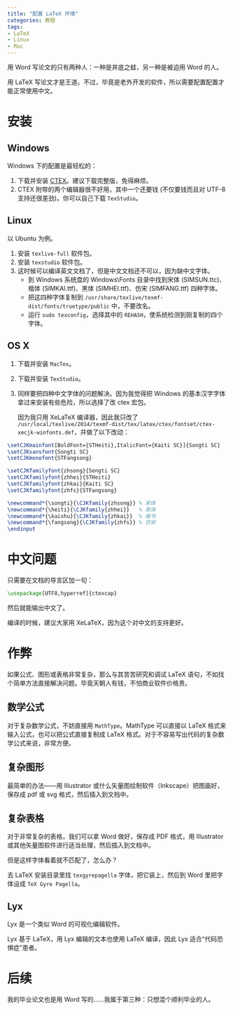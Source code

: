 ```yaml
---
title: "配置 LaTeX 环境"
categories: 教程
tags:
- LaTeX
- Linux
- Mac
---
```

用 Word 写论文的只有两种人：一种是井底之蛙，另一种是被迫用 Word 的人。

用 LaTeX 写论文才是王道。不过，毕竟是老外开发的软件，所以需要配置配置才能正常使用中文。

# 安装

## Windows

Windows 下的配置是最轻松的：

1. 下载并安装 [CTEX](http://www.ctex.org/CTeXDownload)。建议下载完整版，免得麻烦。
2. CTEX 附带的两个编辑器很不好用，其中一个还要钱 (不仅要钱而且对 UTF-8 支持还很差劲)。你可以自己下载 `TexStudio`。

## Linux

以 Ubuntu 为例。

1. 安装 `texlive-full` 软件包。
2. 安装 `texstudio` 软件包。
3. 这时候可以编译英文文档了，但是中文文档还不可以，因为缺中文字体。
	* 到 Windows 系统盘的 Windows\Fonts 目录中找到宋体 (SIMSUN.ttc)、楷体 (SIMKAI.ttf)、黑体 (SIMHEI.ttf)、仿宋 (SIMFANG.ttf) 四种字体。
	* 把这四种字体复制到 `/usr/share/texlive/texmf-dist/fonts/truetype/public` 中，不要改名。
	* 运行 `sudo texconfig`，选择其中的 `REHASH`，使系统检测到刚复制的四个字体。

## OS X

1. 下载并安装 `MacTex`。
2. 下载并安装 `TexStudio`。
3. 同样要把四种中文字体的问题解决。因为我觉得把 Windows 的基本汉字字体拿过来安装有些危险，所以选择了改 ctex 宏包。

   因为我只用 XeLaTeX 编译器，因此我只改了 `/usr/local/texlive/2014/texmf-dist/tex/latex/ctex/fontset/ctex-xecjk-winfonts.def`，并做了以下改动：

```tex
\setCJKmainfont[BoldFont={STHeiti},ItalicFont={Kaiti SC}]{Songti SC}
\setCJKsansfont{Songti SC}
\setCJKmonofont{STFangsong}

\setCJKfamilyfont{zhsong}{Songti SC}
\setCJKfamilyfont{zhhei}{STHeiti}
\setCJKfamilyfont{zhkai}{Kaiti SC}
\setCJKfamilyfont{zhfs}{STFangsong}

\newcommand*{\songti}{\CJKfamily{zhsong}} % 宋体
\newcommand*{\heiti}{\CJKfamily{zhhei}}   % 黑体
\newcommand*{\kaishu}{\CJKfamily{zhkai}}  % 楷书
\newcommand*{\fangsong}{\CJKfamily{zhfs}} % 仿宋
\endinput
```

# 中文问题

只需要在文档的导言区加一句：

```tex
\usepackage[UTF8,hyperref]{ctexcap}
```

然后就能输出中文了。

编译的时候，建议大家用 XeLaTeX，因为这个对中文的支持更好。

# 作弊

如果公式、图形或表格非常复杂，那么与其苦苦研究和调试 LaTeX 语句，不如找个简单方法直接解决问题。毕竟天朝人有钱，不怕商业软件价格贵。

## 数学公式

对于复杂数学公式，不妨直接用 `MathType`。MathType 可以直接以 LaTeX 格式来输入公式，也可以把公式直接复制成 LaTeX 格式。对于不容易写出代码的复杂数学公式来说，非常方便。

## 复杂图形

最简单的办法——用 Illustrator 或什么矢量图绘制软件（Inkscape）把图画好，保存成 pdf 或 svg 格式，然后插入到文档中。

## 复杂表格

对于非常复杂的表格，我们可以拿 Word 做好，保存成 PDF 格式，用 Illustrator 或其他矢量图软件进行适当处理，然后插入到文档中。

但是这样字体看着就不匹配了，怎么办？

去 LaTeX 安装目录里找 `texgyrepagella` 字体，把它装上，然后到 Word 里把字体设成 `TeX Gyre Pagella`。

## Lyx

Lyx 是一个类似 Word 的可视化编辑软件。

Lyx 基于 LaTeX，用 Lyx 编辑的文本也使用 LaTeX 编译，因此 Lyx 适合“代码恐惧症”患者。

# 后续

我的毕业论文也是用 Word 写的……我属于第三种：只想混个顺利毕业的人。
